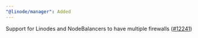 ```yaml
---
"@linode/manager": Added
---
```


Support for Linodes and NodeBalancers to have multiple firewalls ([#12241](https://github.com/linode/manager/pull/12241))
